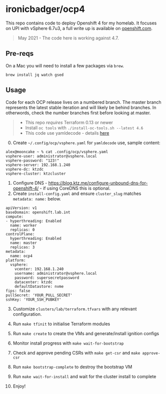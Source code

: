 # ironicbadger/ocp4

This repo contains code to deploy Openshift 4 for my homelab. It focuses on UPI with vSphere 6.7u3, a full write up is available on [openshift.com](https://www.openshift.com/blog/how-to-install-openshift-4.6-on-vmware-with-upi).

> May 2021 - The code here is working against 4.7.

## Pre-reqs

On a Mac you will need to install a few packages via `brew`.

    brew install jq watch gsed

## Usage

Code for each OCP release lives on a numbered branch. The master branch represents the latest stable iteration and will likely be behind branches. In otherwords, check the number branches first before looking at master.

> * This repo *requires* Terraform 0.13 or newer
> * Install `oc tools` with `./install-oc-tools.sh --latest 4.6`
> * This code use yamldecode - details [here](https://blog.ktz.me/store-terraform-secrets-in-yaml-files-with-yamldecode/)

0. Create `~/.config/ocp/vsphere.yaml` for `yamldecode` use, sample content:

```
alex@mooncake ~ % cat .config/ocp/vsphere.yaml
vsphere-user: administrator@vsphere.local
vsphere-password: "123!"
vsphere-server: 192.168.1.240
vsphere-dc: ktzdc
vsphere-cluster: ktzcluster
```

1. Configure DNS - https://blog.ktz.me/configure-unbound-dns-for-openshift-4/ - if using CoreDNS this is optional.
2. Create `install-config.yaml` and ensure `cluster_slug` matches `metadata: name:` below.

```
apiVersion: v1
baseDomain: openshift.lab.int
compute:
- hyperthreading: Enabled
  name: worker
  replicas: 0
controlPlane:
  hyperthreading: Enabled
  name: master
  replicas: 3
metadata:
  name: ocp4
platform:
  vsphere:
    vcenter: 192.168.1.240
    username: administrator@vsphere.local
    password: supersecretpassword
    datacenter: ktzdc
    defaultDatastore: nvme
fips: false 
pullSecret: 'YOUR_PULL_SECRET'
sshKey: 'YOUR_SSH_PUBKEY'
```

3. Customize `clusters/lab/terraform.tfvars` with any relevant configuration.

4. Run `make tfinit` to initialise Terraform modules
5. Run `make create` to create the VMs and generate/install ignition configs
6. Monitor install progress with `make wait-for-bootstrap`
7. Check and approve pending CSRs with `make get-csr` and `make approve-csr`
8. Run `make bootstrap-complete` to destroy the bootstrap VM
9. Run `make wait-for-install` and wait for the cluster install to complete
10. Enjoy!
